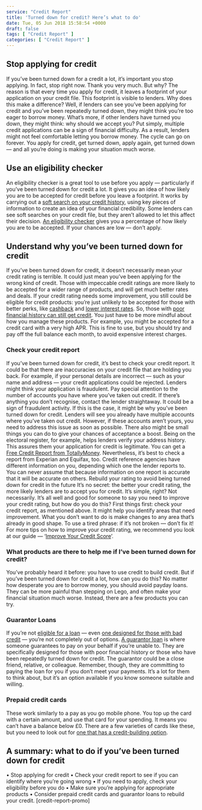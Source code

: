 ```yaml
---
service: "Credit Report"
title: 'Turned down for credit? Here’s what to do'
date: Tue, 05 Jun 2018 15:58:54 +0000
draft: false
tags: [ "Credit Report" ]
categories: [ "Credit Report" ]
---
```


Stop applying for credit
------------------------

If you’ve been turned down for a credit a lot, it’s important you stop applying. In fact, stop right now. Thank you very much. But why? The reason is that every time you apply for credit, it leaves a footprint of your application on your credit file. This footprint is visible to lenders. Why does this make a difference? Well, if lenders can see you’ve been applying for credit and you’ve been repeatedly turned down, they might think you’re too eager to borrow money. What’s more, if other lenders have turned you down, they might think: why should we accept you? Put simply, multiple credit applications can be a sign of financial difficulty. As a result, lenders might not feel comfortable letting you borrow money. The cycle can go on forever. You apply for credit, get turned down, apply again, get turned down — and all you’re doing is making your situation much worse.

Use an eligibility checker
--------------------------

An eligibility checker is a great tool to use before you apply — particularly if you’ve been turned down for credit a lot. It gives you an idea of how likely you are to be accepted for credit before you leave a footprint. It works by carrying out a [soft search on your credit history](https://www.totallymoney.com/loans/eligibility/), using key pieces of information to create an idea of your financial credibility. Some lenders can see soft searches on your credit file, but they aren’t allowed to let this affect their decision. [An eligibility checker](https://www.totallymoney.com/credit-cards/find-eligibility/) gives you a percentage of how likely you are to be accepted. If your chances are low — don’t apply.

Understand why you’ve been turned down for credit
-------------------------------------------------

If you’ve been turned down for credit, it doesn’t necessarily mean your credit rating is terrible. It could just mean you’ve been applying for the wrong kind of credit. Those with impeccable credit ratings are more likely to be accepted for a wider range of products, and will get much better rates and deals. If your credit rating needs some improvement, you still could be eligible for credit products: you’re just unlikely to be accepted for those with better perks, like [cashback](https://www.totallymoney.com/credit-cards/cashback/) and [lower interest rates](https://www.totallymoney.com/credit-cards/purchase/). So, those with [poor financial history can still get credit](https://www.totallymoney.com/credit-cards/credit-cards-bad-credit/). You just have to be more mindful about how you manage these products. For example, you might be accepted for a credit card with a very high APR. This is fine to use, but you should try and pay off the full balance each month, to avoid expensive interest charges.

### Check your credit report

If you’ve been turned down for credit, it’s best to check your credit report. It could be that there are inaccuracies on your credit file that are holding you back. For example, if your personal details are incorrect — such as your name and address — your credit applications could be rejected. Lenders might think your application is fraudulent. Pay special attention to the number of accounts you have where you’ve taken out credit. If there’s anything you don’t recognise, contact the lender straightaway. It could be a sign of fraudulent activity. If this is the case, it might be why you’ve been turned down for credit. Lenders will see you already have multiple accounts where you’ve taken out credit. However, if these accounts aren’t yours, you need to address this issue as soon as possible. There also might be small things you can do to give your chances of acceptance a boost. Being on the electoral register, for example, helps lenders verify your address history. This assures them your application for credit is legitimate. You can get a [Free Credit Report from TotallyMoney](https://www.totallymoney.com/free-credit-report/). Nevertheless, it’s best to check a report from Experian and Equifax, too. Credit reference agencies have different information on you, depending which one the lender reports to. You can never assume that because information on one report is accurate that it will be accurate on others. Rebuild your rating to avoid being turned down for credit in the future It’s no secret: the better your credit rating, the more likely lenders are to accept you for credit. It’s simple, right? Not necessarily. It’s all well and good for someone to say you need to improve your credit rating, but how do you do this? First things first: check your credit report, as mentioned above. It might help you identify areas that need improvement. What you don’t want to do is make changes to any area that’s already in good shape. To use a tired phrase: if it’s not broken — don’t fix it! For more tips on how to improve your credit rating, we recommend you look at our guide — ‘[Improve Your Credit Score](https://www.totallymoney.com/free-credit-report/improve-your-credit-rating/)’.

### What products are there to help me if I’ve been turned down for credit?

You’ve probably heard it before: you have to use credit to build credit. But if you’ve been turned down for credit a lot, how can you do this? No matter how desperate you are to borrow money, you should avoid payday loans. They can be more painful than stepping on Lego, and often make your financial situation much worse. Instead, there are a few products you can try.

### Guarantor Loans

If you’re not [eligible for a loan](https://www.totallymoney.com/loans/eligibility/) — even [one designed for those with bad credit](https://www.totallymoney.com/credit-cards/credit-cards-bad-credit/) — you’re not completely out of options. [A guarantor loan](https://www.totallymoney.com/loans/guarantor/) is where someone guarantees to pay on your behalf if you’re unable to. They are specifically designed for those with poor financial history or those who have been repeatedly turned down for credit. The guarantor could be a close friend, relative, or colleague. Remember, though, they are committing to paying the loan for you if you don’t meet your payments. It’s a lot for them to think about, but it’s an option available if you know someone suitable and willing.

### Prepaid credit cards

These work similarly to a pay as you go mobile phone. You top up the card with a certain amount, and use that card for your spending. It means you can’t have a balance below £0. There are a few varieties of cards like these, but you need to look out for [one that has a credit-building option](https://www.totallymoney.com/credit-cards/credit-cards-bad-credit/).

A summary: what to do if you’ve been turned down for credit
-----------------------------------------------------------

• Stop applying for credit • Check your credit report to see if you can identify where you’re going wrong • If you need to apply, check your eligibility before you do • Make sure you’re applying for appropriate products • Consider prepaid credit cards and guarantor loans to rebuild your credit. \[credit-report-promo\]